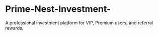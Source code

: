 # Prime-Nest-Investment-
A professional investment platform for VIP, Premium users, and referral rewards.
